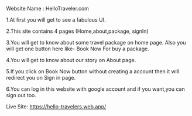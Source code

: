 Website Name : HelloTraveler.com

1.At first you will get to see a fabulous UI.

2.This site contains 4 pages (Home,about,package, signIn)

3.You will get to know about some travel package on home page. Also you will get one button here like- Book Now For buy a package.

4.You will get to know about our story on About page.

5.If you click on Book Now button without creating a account then it will redirect you on Sign in page.

6.You can log in this website with google account and if you want,you can sign out too.

Live Site: https://hello-travelers.web.app/
